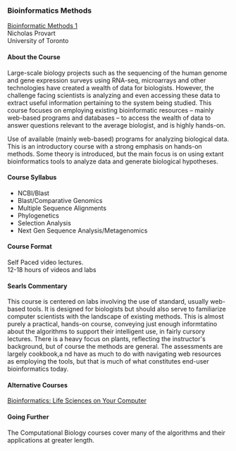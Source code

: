 ### Bioinformatics Methods

[Bioinformatic Methods 1](https://www.coursera.org/learn/bioinformatics-methods-1)  
Nicholas Provart  
University of Toronto

#### About the Course

Large-scale biology projects such as the sequencing of the human genome and gene expression surveys using RNA-seq, microarrays and other technologies have created a wealth of data for biologists. However, the challenge facing scientists is analyzing and even accessing these data to extract useful information pertaining to the system being studied. This course focuses on employing existing bioinformatic resources – mainly web-based programs and databases – to access the wealth of data to answer questions relevant to the average biologist, and is highly hands-on. 

Use of available (mainly web-based) programs for analyzing biological data. This is an introductory course with a strong emphasis on hands-on methods. Some theory is introduced, but the main focus is on using extant bioinformatics tools to analyze data and generate biological hypotheses. 

#### Course Syllabus

* NCBI/Blast
* Blast/Comparative Genomics
* Multiple Sequence Alignments
* Phylogenetics
* Selection Analysis
* Next Gen Sequence Analysis/Metagenomics

#### Course Format

Self Paced video lectures.  
12-18 hours of videos and labs

#### Searls Commentary

This course is centered on labs involving the use of standard, usually web-based tools. It is designed for biologists but should also serve to familiarize computer scientists with the landscape of existing methods. This is almost purely a practical, hands-on course, conveying just enough informtatino about the algorithms to support their intelligent use, in fairly cursory lectures. There is a heavy focus on plants, reflecting the instructor's background, but of course the methods are general. The assessments are largely cookbook,a nd have as much to do with navigating web resources as employing the tools, but that is much of what constitutes end-user bioinformatics today.

#### Alternative Courses

[Bioinformatics: Life Sciences on Your Computer](https://www.coursera.org/course/bioinform)

#### Going Further

The Computational Biology courses cover many of the algorithms and their applications at greater length.
